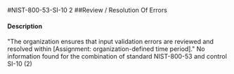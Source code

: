 #NIST-800-53-SI-10 2
##Review / Resolution Of Errors
#### Description
"The organization ensures that input validation errors are reviewed and resolved within [Assignment: organization-defined time period]."
No information found for the combination of standard NIST-800-53 and control SI-10 (2)
